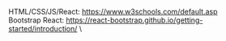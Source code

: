 HTML/CSS/JS/React: https://www.w3schools.com/default.asp \
Bootstrap React: https://react-bootstrap.github.io/getting-started/introduction/ \
